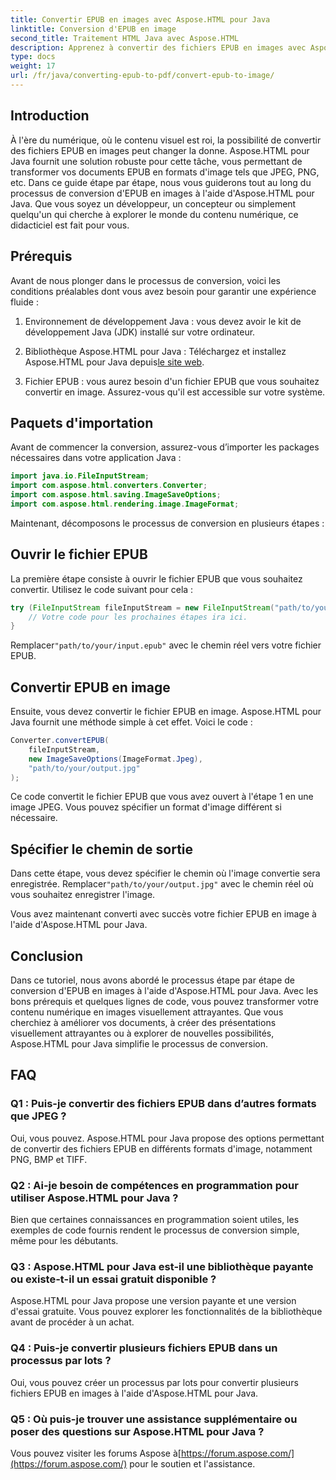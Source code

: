 ```yaml
---
title: Convertir EPUB en images avec Aspose.HTML pour Java
linktitle: Conversion d'EPUB en image
second_title: Traitement HTML Java avec Aspose.HTML
description: Apprenez à convertir des fichiers EPUB en images avec Aspose.HTML pour Java. Transformez votre contenu numérique sans effort. Guide étape par étape inclus.
type: docs
weight: 17
url: /fr/java/converting-epub-to-pdf/convert-epub-to-image/
---
```


## Introduction

À l'ère du numérique, où le contenu visuel est roi, la possibilité de convertir des fichiers EPUB en images peut changer la donne. Aspose.HTML pour Java fournit une solution robuste pour cette tâche, vous permettant de transformer vos documents EPUB en formats d'image tels que JPEG, PNG, etc. Dans ce guide étape par étape, nous vous guiderons tout au long du processus de conversion d'EPUB en images à l'aide d'Aspose.HTML pour Java. Que vous soyez un développeur, un concepteur ou simplement quelqu'un qui cherche à explorer le monde du contenu numérique, ce didacticiel est fait pour vous.

## Prérequis

Avant de nous plonger dans le processus de conversion, voici les conditions préalables dont vous avez besoin pour garantir une expérience fluide :

1. Environnement de développement Java : vous devez avoir le kit de développement Java (JDK) installé sur votre ordinateur.

2.  Bibliothèque Aspose.HTML pour Java : Téléchargez et installez Aspose.HTML pour Java depuis[le site web](https://releases.aspose.com/html/java/).

3. Fichier EPUB : vous aurez besoin d'un fichier EPUB que vous souhaitez convertir en image. Assurez-vous qu'il est accessible sur votre système.

## Paquets d'importation

Avant de commencer la conversion, assurez-vous d’importer les packages nécessaires dans votre application Java :

```java
import java.io.FileInputStream;
import com.aspose.html.converters.Converter;
import com.aspose.html.saving.ImageSaveOptions;
import com.aspose.html.rendering.image.ImageFormat;
```

Maintenant, décomposons le processus de conversion en plusieurs étapes :

## Ouvrir le fichier EPUB

La première étape consiste à ouvrir le fichier EPUB que vous souhaitez convertir. Utilisez le code suivant pour cela :

```java
try (FileInputStream fileInputStream = new FileInputStream("path/to/your/input.epub")) {
    // Votre code pour les prochaines étapes ira ici.
}
```

 Remplacer`"path/to/your/input.epub"` avec le chemin réel vers votre fichier EPUB.

## Convertir EPUB en image

Ensuite, vous devez convertir le fichier EPUB en image. Aspose.HTML pour Java fournit une méthode simple à cet effet. Voici le code :

```java
Converter.convertEPUB(
    fileInputStream,
    new ImageSaveOptions(ImageFormat.Jpeg),
    "path/to/your/output.jpg"
);
```

Ce code convertit le fichier EPUB que vous avez ouvert à l'étape 1 en une image JPEG. Vous pouvez spécifier un format d'image différent si nécessaire.

## Spécifier le chemin de sortie

Dans cette étape, vous devez spécifier le chemin où l'image convertie sera enregistrée. Remplacer`"path/to/your/output.jpg"` avec le chemin réel où vous souhaitez enregistrer l'image.

Vous avez maintenant converti avec succès votre fichier EPUB en image à l'aide d'Aspose.HTML pour Java.

## Conclusion

Dans ce tutoriel, nous avons abordé le processus étape par étape de conversion d'EPUB en images à l'aide d'Aspose.HTML pour Java. Avec les bons prérequis et quelques lignes de code, vous pouvez transformer votre contenu numérique en images visuellement attrayantes. Que vous cherchiez à améliorer vos documents, à créer des présentations visuellement attrayantes ou à explorer de nouvelles possibilités, Aspose.HTML pour Java simplifie le processus de conversion.

## FAQ

### Q1 : Puis-je convertir des fichiers EPUB dans d’autres formats que JPEG ?
Oui, vous pouvez. Aspose.HTML pour Java propose des options permettant de convertir des fichiers EPUB en différents formats d'image, notamment PNG, BMP et TIFF.

### Q2 : Ai-je besoin de compétences en programmation pour utiliser Aspose.HTML pour Java ?
Bien que certaines connaissances en programmation soient utiles, les exemples de code fournis rendent le processus de conversion simple, même pour les débutants.

### Q3 : Aspose.HTML pour Java est-il une bibliothèque payante ou existe-t-il un essai gratuit disponible ?
Aspose.HTML pour Java propose une version payante et une version d'essai gratuite. Vous pouvez explorer les fonctionnalités de la bibliothèque avant de procéder à un achat.

### Q4 : Puis-je convertir plusieurs fichiers EPUB dans un processus par lots ?
Oui, vous pouvez créer un processus par lots pour convertir plusieurs fichiers EPUB en images à l'aide d'Aspose.HTML pour Java.

### Q5 : Où puis-je trouver une assistance supplémentaire ou poser des questions sur Aspose.HTML pour Java ?
 Vous pouvez visiter les forums Aspose à[https://forum.aspose.com/](https://forum.aspose.com/) pour le soutien et l'assistance.